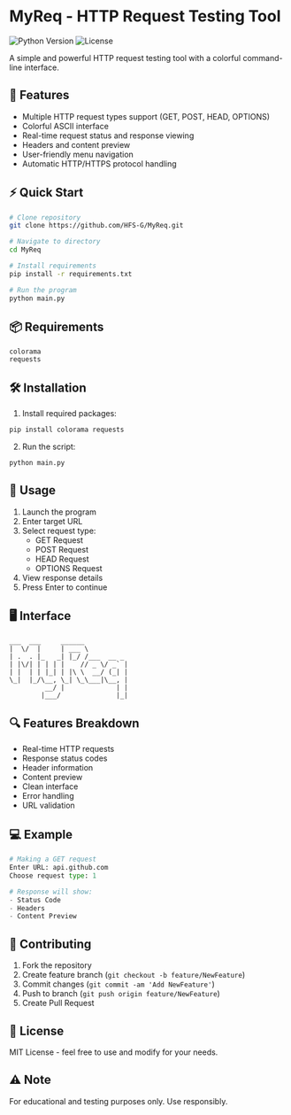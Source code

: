 # MyReq - HTTP Request Testing Tool

![Python Version](https://img.shields.io/badge/python-3.8%2B-blue)
![License](https://img.shields.io/badge/license-MIT-green)

A simple and powerful HTTP request testing tool with a colorful command-line interface.

## 🚀 Features

- Multiple HTTP request types support (GET, POST, HEAD, OPTIONS)
- Colorful ASCII interface
- Real-time request status and response viewing
- Headers and content preview
- User-friendly menu navigation
- Automatic HTTP/HTTPS protocol handling

## ⚡️ Quick Start

```bash
# Clone repository
git clone https://github.com/HFS-G/MyReq.git

# Navigate to directory
cd MyReq

# Install requirements
pip install -r requirements.txt

# Run the program
python main.py
```

## 📦 Requirements

```
colorama
requests
```

## 🛠 Installation

1. Install required packages:
```bash
pip install colorama requests
```

2. Run the script:
```bash
python main.py
```

## 🎯 Usage

1. Launch the program
2. Enter target URL
3. Select request type:
   - GET Request
   - POST Request
   - HEAD Request
   - OPTIONS Request
4. View response details
5. Press Enter to continue

## 🖥 Interface

```
___  ___     ______           
|  \/  |     | ___ \          
| .  . |_   _| |_/ /___  __ _ 
| |\/| | | | |    // _ \/ _` |
| |  | | |_| | |\ \  __/ (_| |
\_|  |_/\__, \_| \_\___|\__, |
         __/ |             | |
        |___/              |_|
```

## 🔍 Features Breakdown

- Real-time HTTP requests
- Response status codes
- Header information
- Content preview
- Clean interface
- Error handling
- URL validation

## 💻 Example

```python
# Making a GET request
Enter URL: api.github.com
Choose request type: 1

# Response will show:
- Status Code
- Headers
- Content Preview
```

## 🤝 Contributing

1. Fork the repository
2. Create feature branch (`git checkout -b feature/NewFeature`)
3. Commit changes (`git commit -am 'Add NewFeature'`)
4. Push to branch (`git push origin feature/NewFeature`)
5. Create Pull Request

## 📝 License

MIT License - feel free to use and modify for your needs.


## ⚠️ Note

For educational and testing purposes only. Use responsibly.
